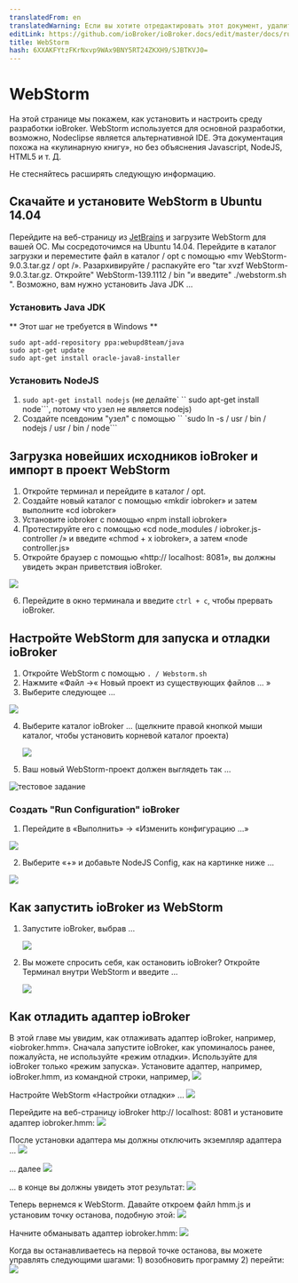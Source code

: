 ```yaml
---
translatedFrom: en
translatedWarning: Если вы хотите отредактировать этот документ, удалите поле «translationFrom», в противном случае этот документ будет снова автоматически переведен
editLink: https://github.com/ioBroker/ioBroker.docs/edit/master/docs/ru/dev/webstorm.md
title: WebStorm
hash: 6XXAKFYtzFKrNxvp9WAx9BNY5RT24ZKXH9/SJBTKVJ0=
---
```

# WebStorm
На этой странице мы покажем, как установить и настроить среду разработки ioBroker.
WebStorm используется для основной разработки, возможно, Nodeclipse является альтернативной IDE.
Эта документация похожа на «кулинарную книгу», но без объяснения Javascript, NodeJS, HTML5 и т. Д.

Не стесняйтесь расширять следующую информацию.

## Скачайте и установите WebStorm в Ubuntu 14.04
Перейдите на веб-страницу из [JetBrains](https://www.jetbrains.com/webstorm/download/) и загрузите WebStorm для вашей ОС. Мы сосредоточимся на Ubuntu 14.04.
Перейдите в каталог загрузки и переместите файл в каталог / opt с помощью «mv WebStorm-9.0.3.tar.gz / opt /». Разархивируйте / распакуйте его "tar xvzf WebStorm-9.0.3.tar.gz. Откройте" WebStorm-139.1112 / bin "и введите" ./webstorm.sh ". Возможно, вам нужно установить Java JDK ...

### Установить Java JDK
** Этот шаг не требуется в Windows **

```
sudo apt-add-repository ppa:webupd8team/java
sudo apt-get update
sudo apt-get install oracle-java8-installer
```

### Установить NodeJS
1. `sudo apt-get install nodejs` (не делайте` `` sudo apt-get install node```, потому что узел не является nodejs)
2. Создайте псевдоним "узел" с помощью `` `sudo ln -s / usr / bin / nodejs / usr / bin / node```

## Загрузка новейших исходников ioBroker и импорт в проект WebStorm
1. Откройте терминал и перейдите в каталог / opt.
2. Создайте новый каталог с помощью «mkdir iobroker» и затем выполните «cd iobroker»
3. Установите iobroker с помощью «npm install iobroker»
4. Протестируйте его с помощью «cd node_modules / iobroker.js-controller /» и введите «chmod + x iobroker», а затем «node controller.js»
5. Откройте браузер с помощью «http:// localhost: 8081», вы должны увидеть экран приветствия ioBroker.

  ![](../../en/dev/media/WelcomeScreen.png)

6. Перейдите в окно терминала и введите `ctrl + c`, чтобы прервать ioBroker.

## Настройте WebStorm для запуска и отладки ioBroker
1. Откройте WebStorm с помощью `. / Webstorm.sh`
2. Нажмите «Файл ->« Новый проект из существующих файлов ... »
3. Выберите следующее ...

  ![](../../en/dev/media/CreateNewProject01.png)

4. Выберите каталог ioBroker ... (щелкните правой кнопкой мыши каталог, чтобы установить корневой каталог проекта)

   ![](../../en/dev/media/CNP03.png)

5. Ваш новый WebStorm-проект должен выглядеть так ...

  ![тестовое задание](../../en/dev/media/NewProject01.png)

### Создать "Run Configuration" ioBroker
1. Перейдите в «Выполнить» -> «Изменить конфигурацию ...»

![](../../en/dev/media/RC01.png)

2. Выберите «+» и добавьте NodeJS Config, как на картинке ниже ...

![](../../en/dev/media/RunConfigIoBroker.png)

## Как запустить ioBroker из WebStorm
1. Запустите ioBroker, выбрав ...

    ![](../../en/dev/media/RunIobroker01.png)

2. Вы можете спросить себя, как остановить ioBroker? Откройте Терминал внутри WebStorm и введите ...

    ![](../../en/dev/media/TerminalRun01.png)

## Как отладить адаптер ioBroker
В этой главе мы увидим, как отлаживать адаптер ioBroker, например, «iobroker.hmm».
Сначала запустите ioBroker, как упоминалось ранее, пожалуйста, не используйте «режим отладки». Используйте для ioBroker только «режим запуска».
Установите адаптер, например, ioBroker.hmm, из командной строки, например, ![](../../en/dev/media/CLIinstallHMM01.png)

Настройте WebStorm «Настройки отладки» ...
![](../../en/dev/media/DebugSettingsHMM01.png)

Перейдите на веб-страницу ioBroker http:// localhost: 8081 и установите адаптер iobroker.hmm: ![](../../en/dev/media/InstallHMMfromWeb01.png)

После установки адаптера мы должны отключить экземпляр адаптера ...
![](../../en/dev/media/DisableHMMWeb011.png)

... далее ![](../../en/dev/media/DisableHMMWeb01.png)

... в конце вы должны увидеть этот результат: ![](../../en/dev/media/DisableHMMWeb02.png)

Теперь вернемся к WebStorm. Давайте откроем файл hmm.js и установим точку останова, подобную этой: ![](../../en/dev/media/WebstormBreakpointsHMM01.png)

Начните обманывать адаптер iobroker.hmm: ![](../../en/dev/media/WebstormDebugHMM01.png)

Когда вы останавливаетесь на первой точке останова, вы можете управлять следующими шагами: 1) возобновить программу 2) перейти: ![](../../en/dev/media/DebugHMM02.png)